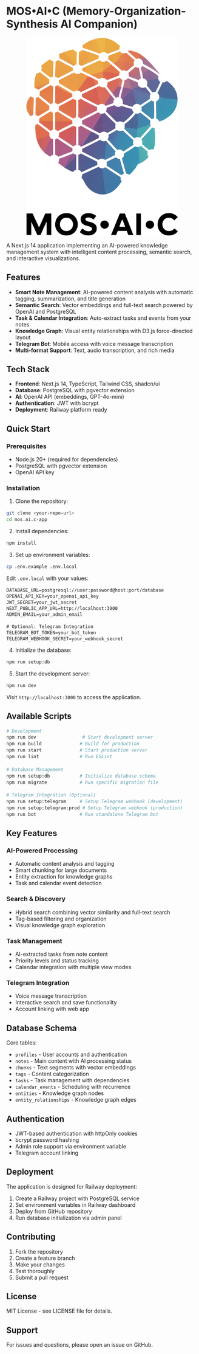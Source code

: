 # MOS•AI•C (Memory-Organization-Synthesis AI Companion)

<div align="center">
  <img src="public/img/MOS.AI.C_LOGO.png" alt="MOS•AI•C Logo" width="400">
</div>

A Next.js 14 application implementing an AI-powered knowledge management system with intelligent content processing, semantic search, and interactive visualizations.

## Features

- **Smart Note Management**: AI-powered content analysis with automatic tagging, summarization, and title generation
- **Semantic Search**: Vector embeddings and full-text search powered by OpenAI and PostgreSQL
- **Task & Calendar Integration**: Auto-extract tasks and events from your notes
- **Knowledge Graph**: Visual entity relationships with D3.js force-directed layout
- **Telegram Bot**: Mobile access with voice message transcription
- **Multi-format Support**: Text, audio transcription, and rich media

## Tech Stack

- **Frontend**: Next.js 14, TypeScript, Tailwind CSS, shadcn/ui
- **Database**: PostgreSQL with pgvector extension
- **AI**: OpenAI API (embeddings, GPT-4o-mini)
- **Authentication**: JWT with bcrypt
- **Deployment**: Railway platform ready

## Quick Start

### Prerequisites

- Node.js 20+ (required for dependencies)
- PostgreSQL with pgvector extension
- OpenAI API key

### Installation

1. Clone the repository:
```bash
git clone <your-repo-url>
cd mos.ai.c-app
```

2. Install dependencies:
```bash
npm install
```

3. Set up environment variables:
```bash
cp .env.example .env.local
```

Edit `.env.local` with your values:
```env
DATABASE_URL=postgresql://user:password@host:port/database
OPENAI_API_KEY=your_openai_api_key
JWT_SECRET=your_jwt_secret
NEXT_PUBLIC_APP_URL=http://localhost:3000
ADMIN_EMAIL=your_admin_email

# Optional: Telegram Integration
TELEGRAM_BOT_TOKEN=your_bot_token
TELEGRAM_WEBHOOK_SECRET=your_webhook_secret
```

4. Initialize the database:
```bash
npm run setup:db
```

5. Start the development server:
```bash
npm run dev
```

Visit `http://localhost:3000` to access the application.

## Available Scripts

```bash
# Development
npm run dev                 # Start development server
npm run build              # Build for production
npm run start              # Start production server
npm run lint               # Run ESLint

# Database Management
npm run setup:db           # Initialize database schema
npm run migrate            # Run specific migration file

# Telegram Integration (Optional)
npm run setup:telegram     # Setup Telegram webhook (development)
npm run setup:telegram:prod # Setup Telegram webhook (production)
npm run bot                # Run standalone Telegram bot
```

## Key Features

### AI-Powered Processing
- Automatic content analysis and tagging
- Smart chunking for large documents
- Entity extraction for knowledge graphs
- Task and calendar event detection

### Search & Discovery
- Hybrid search combining vector similarity and full-text search
- Tag-based filtering and organization
- Visual knowledge graph exploration

### Task Management
- AI-extracted tasks from note content
- Priority levels and status tracking
- Calendar integration with multiple view modes

### Telegram Integration
- Voice message transcription
- Interactive search and save functionality
- Account linking with web app

## Database Schema

Core tables:
- `profiles` - User accounts and authentication
- `notes` - Main content with AI processing status
- `chunks` - Text segments with vector embeddings
- `tags` - Content categorization
- `tasks` - Task management with dependencies
- `calendar_events` - Scheduling with recurrence
- `entities` - Knowledge graph nodes
- `entity_relationships` - Knowledge graph edges

## Authentication

- JWT-based authentication with httpOnly cookies
- bcrypt password hashing
- Admin role support via environment variable
- Telegram account linking

## Deployment

The application is designed for Railway deployment:

1. Create a Railway project with PostgreSQL service
2. Set environment variables in Railway dashboard
3. Deploy from GitHub repository
4. Run database initialization via admin panel

## Contributing

1. Fork the repository
2. Create a feature branch
3. Make your changes
4. Test thoroughly
5. Submit a pull request

## License

MIT License - see LICENSE file for details.

## Support

For issues and questions, please open an issue on GitHub.